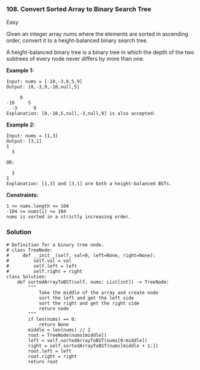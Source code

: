 ### 108. Convert Sorted Array to Binary Search Tree
Easy

Given an integer array nums where the elements are sorted in ascending order, convert it to a height-balanced binary search tree.

A height-balanced binary tree is a binary tree in which the depth of the two subtrees of every node never differs by more than one. 

**Example 1:**
```
Input: nums = [-10,-3,0,5,9]
Output: [0,-3,9,-10,null,5]

     0
-10     5
  -3      9
Explanation: [0,-10,5,null,-3,null,9] is also accepted:
```

**Example 2:**
```
Input: nums = [1,3]
Output: [3,1]
1
  3
  
OR:

  3
1
Explanation: [1,3] and [3,1] are both a height-balanced BSTs.
``` 

**Constraints:**
```
1 <= nums.length <= 104
-104 <= nums[i] <= 104
nums is sorted in a strictly increasing order.
```

### Solution
```
# Definition for a binary tree node.
# class TreeNode:
#     def __init__(self, val=0, left=None, right=None):
#         self.val = val
#         self.left = left
#         self.right = right
class Solution:
    def sortedArrayToBST(self, nums: List[int]) -> TreeNode:
        """
            Take the middle of the array and create node
            sort the left and get the left side
            sort the right and get the right side
            return node
        """
        if len(nums) == 0:
            return None
        middle = len(nums) // 2
        root = TreeNode(nums[middle])
        left = self.sortedArrayToBST(nums[0:middle])
        right = self.sortedArrayToBST(nums[middle + 1:])
        root.left = left
        root.right = right
        return root
        
```
